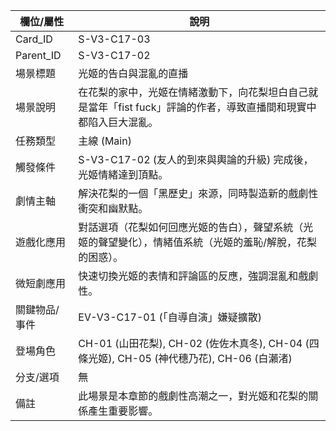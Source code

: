 | 欄位/屬性 | 說明 |
|---|---|
| Card_ID | S-V3-C17-03 |
| Parent_ID | S-V3-C17-02 |
| 場景標題 | 光姬的告白與混亂的直播 |
| 場景說明 | 在花梨的家中，光姬在情緒激動下，向花梨坦白自己就是當年「fist fuck」評論的作者，導致直播間和現實中都陷入巨大混亂。 |
| 任務類型 | 主線 (Main) |
| 觸發條件 | S-V3-C17-02 (友人的到來與輿論的升級) 完成後，光姬情緒達到頂點。 |
| 劇情主軸 | 解決花梨的一個「黑歷史」來源，同時製造新的戲劇性衝突和幽默點。 |
| 遊戲化應用 | 對話選項（花梨如何回應光姬的告白），聲望系統（光姬的聲望變化），情緒值系統（光姬的羞恥/解脫，花梨的困惑）。 |
| 微短劇應用 | 快速切換光姬的表情和評論區的反應，強調混亂和戲劇性。 |
| 關鍵物品/事件 | EV-V3-C17-01 (「自導自演」嫌疑擴散) |
| 登場角色 | CH-01 (山田花梨), CH-02 (佐佐木真冬), CH-04 (四條光姬), CH-05 (神代穗乃花), CH-06 (白瀨渚) |
| 分支/選項 | 無 |
| 備註 | 此場景是本章節的戲劇性高潮之一，對光姬和花梨的關係產生重要影響。
